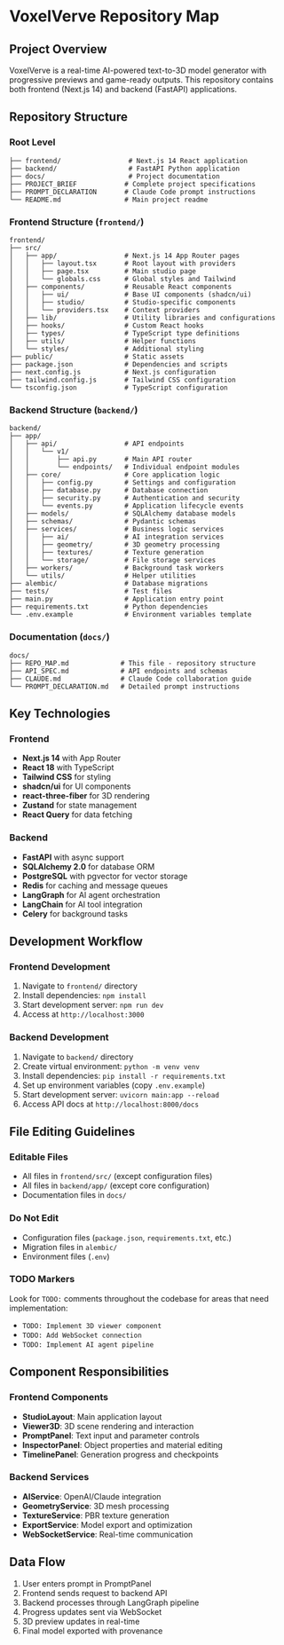 # VoxelVerve Repository Map

## Project Overview
VoxelVerve is a real-time AI-powered text-to-3D model generator with progressive previews and game-ready outputs. This repository contains both frontend (Next.js 14) and backend (FastAPI) applications.

## Repository Structure

### Root Level
```
├── frontend/                 # Next.js 14 React application
├── backend/                  # FastAPI Python application
├── docs/                     # Project documentation
├── PROJECT_BRIEF            # Complete project specifications
├── PROMPT_DECLARATION       # Claude Code prompt instructions
└── README.md                # Main project readme
```

### Frontend Structure (`frontend/`)
```
frontend/
├── src/
│   ├── app/                 # Next.js 14 App Router pages
│   │   ├── layout.tsx       # Root layout with providers
│   │   ├── page.tsx         # Main studio page
│   │   └── globals.css      # Global styles and Tailwind
│   ├── components/          # Reusable React components
│   │   ├── ui/              # Base UI components (shadcn/ui)
│   │   ├── studio/          # Studio-specific components
│   │   └── providers.tsx    # Context providers
│   ├── lib/                 # Utility libraries and configurations
│   ├── hooks/               # Custom React hooks
│   ├── types/               # TypeScript type definitions
│   ├── utils/               # Helper functions
│   └── styles/              # Additional styling
├── public/                  # Static assets
├── package.json             # Dependencies and scripts
├── next.config.js           # Next.js configuration
├── tailwind.config.js       # Tailwind CSS configuration
└── tsconfig.json            # TypeScript configuration
```

### Backend Structure (`backend/`)
```
backend/
├── app/
│   ├── api/                 # API endpoints
│   │   └── v1/
│   │       ├── api.py       # Main API router
│   │       └── endpoints/   # Individual endpoint modules
│   ├── core/                # Core application logic
│   │   ├── config.py        # Settings and configuration
│   │   ├── database.py      # Database connection
│   │   ├── security.py      # Authentication and security
│   │   └── events.py        # Application lifecycle events
│   ├── models/              # SQLAlchemy database models
│   ├── schemas/             # Pydantic schemas
│   ├── services/            # Business logic services
│   │   ├── ai/              # AI integration services
│   │   ├── geometry/        # 3D geometry processing
│   │   ├── textures/        # Texture generation
│   │   └── storage/         # File storage services
│   ├── workers/             # Background task workers
│   └── utils/               # Helper utilities
├── alembic/                 # Database migrations
├── tests/                   # Test files
├── main.py                  # Application entry point
├── requirements.txt         # Python dependencies
└── .env.example             # Environment variables template
```

### Documentation (`docs/`)
```
docs/
├── REPO_MAP.md             # This file - repository structure
├── API_SPEC.md             # API endpoints and schemas
├── CLAUDE.md               # Claude Code collaboration guide
└── PROMPT_DECLARATION.md   # Detailed prompt instructions
```

## Key Technologies

### Frontend
- **Next.js 14** with App Router
- **React 18** with TypeScript
- **Tailwind CSS** for styling
- **shadcn/ui** for UI components
- **react-three-fiber** for 3D rendering
- **Zustand** for state management
- **React Query** for data fetching

### Backend
- **FastAPI** with async support
- **SQLAlchemy 2.0** for database ORM
- **PostgreSQL** with pgvector for vector storage
- **Redis** for caching and message queues
- **LangGraph** for AI agent orchestration
- **LangChain** for AI tool integration
- **Celery** for background tasks

## Development Workflow

### Frontend Development
1. Navigate to `frontend/` directory
2. Install dependencies: `npm install`
3. Start development server: `npm run dev`
4. Access at `http://localhost:3000`

### Backend Development
1. Navigate to `backend/` directory
2. Create virtual environment: `python -m venv venv`
3. Install dependencies: `pip install -r requirements.txt`
4. Set up environment variables (copy `.env.example`)
5. Start development server: `uvicorn main:app --reload`
6. Access API docs at `http://localhost:8000/docs`

## File Editing Guidelines

### Editable Files
- All files in `frontend/src/` (except configuration files)
- All files in `backend/app/` (except core configuration)
- Documentation files in `docs/`

### Do Not Edit
- Configuration files (`package.json`, `requirements.txt`, etc.)
- Migration files in `alembic/`
- Environment files (`.env`)

### TODO Markers
Look for `TODO:` comments throughout the codebase for areas that need implementation:
- `TODO: Implement 3D viewer component`
- `TODO: Add WebSocket connection`
- `TODO: Implement AI agent pipeline`

## Component Responsibilities

### Frontend Components
- **StudioLayout**: Main application layout
- **Viewer3D**: 3D scene rendering and interaction
- **PromptPanel**: Text input and parameter controls
- **InspectorPanel**: Object properties and material editing
- **TimelinePanel**: Generation progress and checkpoints

### Backend Services
- **AIService**: OpenAI/Claude integration
- **GeometryService**: 3D mesh processing
- **TextureService**: PBR texture generation
- **ExportService**: Model export and optimization
- **WebSocketService**: Real-time communication

## Data Flow
1. User enters prompt in PromptPanel
2. Frontend sends request to backend API
3. Backend processes through LangGraph pipeline
4. Progress updates sent via WebSocket
5. 3D preview updates in real-time
6. Final model exported with provenance
